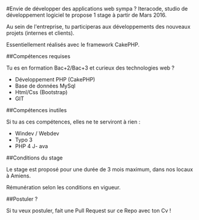 #Envie de développer des applications web sympa ?
Iteracode, studio de développement logiciel te propose 1 stage à partir de Mars 2016.

Au sein de l'entreprise, tu participeras aux développements des nouveaux projets (internes et clients). 

Essentiellement réalisés avec le framework CakePHP.

##Compétences requises

Tu es en formation Bac+2/Bac+3 et curieux des technologies web ?
- Développement PHP (CakePHP)
- Base de données MySql
- Html/Css (Bootstrap)
- GIT

##Compétences inutiles

Si tu as ces compétences, elles ne te serviront à rien :
- Windev / Webdev
- Typo 3
- PHP 4
J- ava

##Conditions du stage

Le stage est proposé pour une durée de 3 mois maximum, dans nos locaux à Amiens. 

Rémunération selon les conditions en vigueur.

##Postuler ?

Si tu veux postuler, fait une Pull Request sur ce Repo avec ton Cv !
